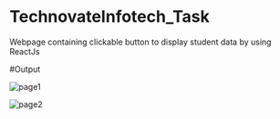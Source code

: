# TechnovateInfotech_Task
Webpage containing clickable button to display student data by using ReactJs

#Output

![page1](https://user-images.githubusercontent.com/110300515/224312853-5ed44b76-c1ba-4626-bd4f-b576f2ba8318.png)

![page2](https://user-images.githubusercontent.com/110300515/224312881-a59cc4c6-65bd-4b27-aa88-8fa391b96781.png)
